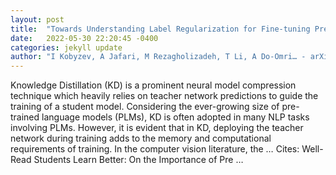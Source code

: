 ```yaml
---
layout: post
title:  "Towards Understanding Label Regularization for Fine-tuning Pre-trained Language Models"
date:   2022-05-30 22:20:45 -0400
categories: jekyll update
author: "I Kobyzev, A Jafari, M Rezagholizadeh, T Li, A Do-Omri… - arXiv preprint arXiv …, 2022"
---
```

Knowledge Distillation (KD) is a prominent neural model compression technique which heavily relies on teacher network predictions to guide the training of a student model. Considering the ever-growing size of pre-trained language models (PLMs), KD is often adopted in many NLP tasks involving PLMs. However, it is evident that in KD, deploying the teacher network during training adds to the memory and computational requirements of training. In the computer vision literature, the … Cites: ‪Well-Read Students Learn Better: On the Importance of Pre …‬